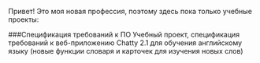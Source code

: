 Привет! Это моя новая профессия, поэтому здесь пока только учебные проекты:

###Спецификация требований к ПО
Учебный проект, спецификация требований к веб-приложению Chatty 2.1 для обучения английскому языку (новые функции словаря и карточек для изучения новых слов)
